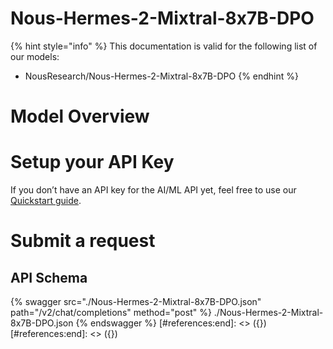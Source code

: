 [#references:start]: <> ({ "template": "openapi" })
[#references:start]: <> ({ "template": "openapi" })
# Nous-Hermes-2-Mixtral-8x7B-DPO

{% hint style="info" %}
This documentation is valid for the following list of our models:
* NousResearch/Nous-Hermes-2-Mixtral-8x7B-DPO
{% endhint %}

# Model Overview


# Setup your API Key
If you don’t have an API key for the AI/ML API yet, feel free to use our [Quickstart guide](https://docs.aimlapi.com/quickstart/setting-up).

# Submit a request
## API Schema
{% swagger src="./Nous-Hermes-2-Mixtral-8x7B-DPO.json" path="/v2/chat/completions" method="post" %}
./Nous-Hermes-2-Mixtral-8x7B-DPO.json
{% endswagger %}
[#references:end]: <> ({})
[#references:end]: <> ({})